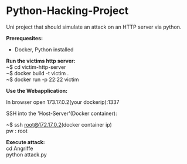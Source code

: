 # Python-Hacking-Project
Uni project that should simulate an attack on an HTTP server via python.

**Prerequesites:**

- Docker, Python installed

**Run the victims http server:**  
~$ cd victim-http-server  
~$ docker build -t victim .  
~$ docker run -p 22:22 victim  

**Use the Webapplication:**

In browser open 173.17.0.2(your dockerip):1337

SSH into the 'Host-Server'(Docker container):

~$ ssh root@172.17.0.2(docker container ip)  
pw : root

**Execute attack:**  
cd Angriffe  
python attack.py
